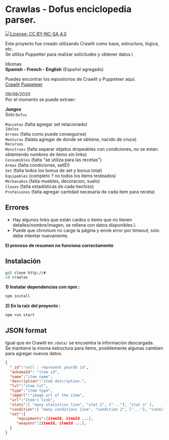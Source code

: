 # Crawlas - Dofus enciclopedia parser.
[![License: CC BY-NC-SA 4.0](https://img.shields.io/badge/License-CC%20BY--NC--SA%204.0-lightgrey.svg)](https://creativecommons.org/licenses/by-nc-sa/4.0/)

Este proyecto fue creado utilizando Crawlit como base, estructura, lógica, etc.\
Se utiliza Puppetter para realizar solicitudes y obtener datos.\

Idiomas\
**Spanish - French - English**
(Español agregado)

Puedes encontrar los repositorios de Crawlit y Puppeteer aquí.\
[Crawlit](https://github.com/dofapi/crawlit-dofus-encyclopedia-parser)
[Puppeteer](https://github.com/puppeteer/puppeteer)

08/08/2020\
Por el momento se puede extraer:

**Juegos**\
Solo `Dofus`

`Mascotas` (falta agregar set relacionado)\
`Idolos`\
`Arreos` (falta como puede conseguirse)\
`Monturas` (falata agregar de donde se obtiene, nacido de cruce)\
`Recursos`\
`Monstruos` (falta separar objetos dropeables con condiciones, no se estan obteniendo nombres de items sin links)\
`Consumibles` (falta "se utiliza para las recetas")\
`Armas` (falta condiciones, setID)\
`Set` (falta todos los bonus de set y bonus total)\
`Equipables` (completo ? no todos los items testeados)\
`Merkasakos` (falta muebles, decoracion, suelo)\
`Clases` (falta estadísticas de cada hechizo)\
`Profesiones` (falta agregar cantidad necesaria de cada item para receta)

## Errores

- Hay algunos links que están caídos o items que no tienen detalles/nombre/imagen, se rellena con datos disponibles.\
- Puede que chronium no carge la página y envíe error por timeout, solo debe intentar nuevamente.

**El proceso de resumen no funciona correctamente**

## Instalación

``` bash
git clone http://#
cd crawlas
```

**1) Instalar dependencias con npm :**

``` bash
npm install
```

**2) En la raíz del proyecto :**

``` bash
npm run start
```


## JSON format
Igual que en Crawlit en `/data/` se encuentra la información descargada.\
Se mantiene la misma estructura para items, posiblemente algunas cambien para agregar nuevos datos.

```json
{  
  "_id":"null : represent yourdb id",
  "ankamaId": "item id",
  "name":"item name",
  "description":"item description.",
  "lvl":"item lvl",
  "type":"item type",
  "imgUrl":"image url of the item",
  "url":"Item's link",
  "stats":[ "many statistics line", "stat 2", ["..."], "stat n" ],
  "condition":[ "many conditions line", "condition 2", ["..."], "condition n" ],
  "set":{  
     "equipments":[itemId, itemId ...],
     "weapons":[itemId, itemId ...],
  }
}
```
